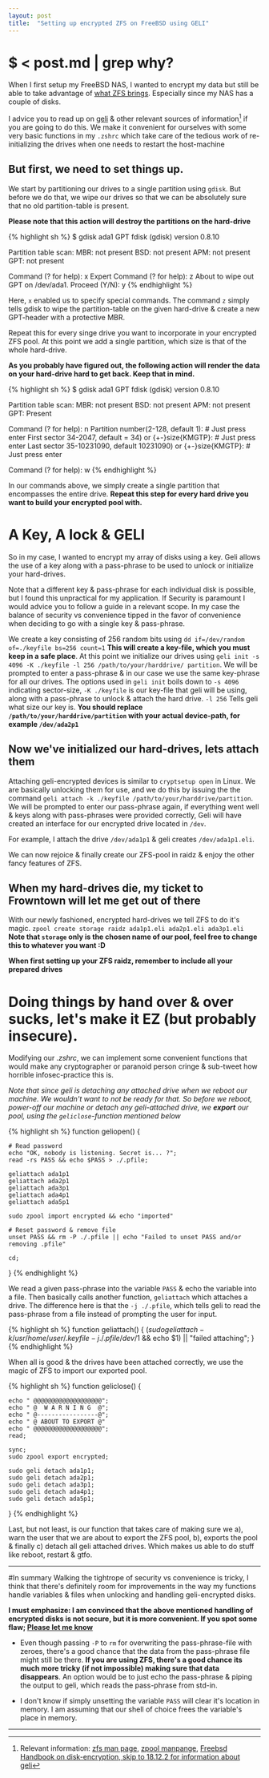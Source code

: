 ```yaml
---
layout: post
title:  "Setting up encrypted ZFS on FreeBSD using GELI"
---
```


# $ < post.md | grep why\?
When I first setup my FreeBSD NAS, I wanted to encrypt my data but still be able to
take advantage of [what ZFS brings](https://en.wikipedia.org/wiki/ZFS#Features).
Especially since my NAS has a couple of disks.

I advice you to read up on [geli](https://www.freebsd.org/cgi/man.cgi?query=geli)
& other relevant sources of information[^1] if you are going to do this. We make it convenient for
ourselves with some very basic functions in my `.zshrc` which take care of the tedious work of
re-initializing the drives when one needs to restart the host-machine

## But first, we need to set things up.
We start by partitioning our drives to a single partition using `gdisk`.
But before we do that, we wipe our drives so that we can be absolutely sure that no old
partition-table is present.

**Please note that this action will destroy the partitions on the hard-drive**

{% highlight sh %}
$ gdisk ada1
GPT fdisk (gdisk) version 0.8.10

Partition table scan:
	MBR: not present
	BSD: not present
	APM: not present
	GPT: not present

Command (? for help): x
Expert Command (? for help): z
About to wipe out GPT on /dev/ada1. Proceed (Y/N): y
{% endhighlight %}

Here, `x` enabled us to specify special commands. The command `z` simply tells gdisk to wipe
the partition-table on the given hard-drive & create a new GPT-header with a protective MBR.

Repeat this for every singe drive you want to incorporate in your encrypted ZFS pool.
At this point we add a single partition, which size is that of the whole hard-drive.

**As you probably have figured out, the following action will render the data on your
hard-drive hard to get back. Keep that in mind.**

{% highlight sh %}
$ gdisk ada1
GPT fdisk (gdisk) version 0.8.10

Partition table scan:
	MBR: not present
	BSD: not present
	APM: not present
	GPT: Present

Command (? for help): n
Partition number(2-128, default 1): # Just press enter
First sector 34-2047, default = 34) or {+-}size{KMGTP}: # Just press enter
Last sector 35-10231090, default 10231090) or {+-}size{KMGTP}: # Just press enter

Command (? for help): w
{% endhighlight %}

In our commands above, we simply create a single partition that encompasses the entire drive.
**Repeat this step for every hard drive you want to build your encrypted pool with.**

# A Key, A lock & GELI
So in my case, I wanted to encrypt my array of disks using a key. Geli allows the use of a key
along with a pass-phrase to be used to unlock or initialize your hard-drives.

Note that a different key & pass-phrase for each individual disk is possible, but I found this
unpractical for my application. If Security is paramount I would advice you to follow a
guide in a relevant scope. In my case the balance of security vs convenience tipped
in the favor of convenience when deciding to go with a single key & pass-phrase.

We create a key consisting of 256 random bits using `dd if=/dev/random of=./keyfile bs=256
count=1` **This will create a key-file, which you must keep in a safe place**. At this point
we initialize our drives using `geli init -s 4096 -K ./keyfile -l 256 /path/to/your/harddrive/
partition`. We will be prompted to enter a pass-phrase & in our case we use the same key-phrase
for all our drives. The options used in `geli init` boils down to `-s 4096` indicating
sector-size, `-K ./keyfile` is our key-file that geli will be using, along with a pass-phrase
to unlock & attach the hard drive. `-l 256` Tells geli what size our key is. **You should
replace `/path/to/your/harddrive/partition` with your actual device-path, for example
`/dev/ada2p1`**

## Now we've initialized our hard-drives, lets attach them
Attaching geli-encrypted devices is similar to `cryptsetup open` in Linux. We are basically
unlocking them for use, and we do this by issuing the the command `geli attach -k ./keyfile
/path/to/your/harddrive/partition`. We will be prompted to enter our pass-phrase again, if
everything went well & keys along with pass-phrases were provided correctly, Geli will have
created an interface for our encrypted drive located in `/dev`.

For example, I attach the drive `/dev/ada1p1` & geli creates `/dev/ada1p1.eli`.

We can now rejoice & finally create our ZFS-pool in raidz & enjoy the other fancy features of
ZFS.

## When my hard-drives die, my ticket to Frowntown will let me get out of there
With our newly fashioned, encrypted hard-drives we tell ZFS to do it's magic.
`zpool create storage raidz ada1p1.eli ada2p1.eli ada3p1.eli`
**Note that `storage` only is the chosen name of our pool, feel free to change this to whatever
you want :D**

**When first setting up your ZFS raidz, remember to include all your prepared drives**

# Doing things by hand over & over sucks, let's make it EZ (but probably insecure).
Modifying our *.zshrc*, we can implement some convenient functions that would make
any cryptographer or paranoid person cringe & sub-tweet how horrible infosec-practice this is.

*Note that since geli is detaching any attached drive when we reboot our machine. We wouldn't
want to not be ready for that. So before we reboot, power-off our machine or detach any
geli-attached drive, we **export** our pool, using the `geliclose`-function mentioned below* 

{% highlight sh %}
function geliopen() {

    # Read password
    echo "OK, nobody is listening. Secret is... ?";
    read -rs PASS && echo $PASS > ./.pfile;
    
    geliattach ada1p1
    geliattach ada2p1
    geliattach ada3p1
    geliattach ada4p1
    geliattach ada5p1

    sudo zpool import encrypted && echo "imported"

    # Reset password & remove file
    unset PASS && rm -P ./.pfile || echo "Failed to unset PASS and/or removing .pfile"
    
    cd;
}
{% endhighlight %}

We read a given pass-phrase into the variable `PASS` & echo the variable into a file.
Then basically calls another function, `geliattach` which attaches a drive. The
difference here is that the `-j ./.pfile`, which tells geli to read the pass-phrase from a file
instead of prompting the user for input.

{% highlight sh %}
function geliattach() {
    $(sudo geli attach -k /usr/home/user/.keyfile -j ./.pfile /dev/$1 && echo $1) || "failed attaching";
}
{% endhighlight %}

When all is good & the drives have been attached correctly, we use the magic of ZFS to import
our exported pool.

{% highlight sh %}
function geliclose() {

    echo " @@@@@@@@@@@@@@@@@@@";
    echo " @  W A R N I N G  @";
    echo " @-----------------@";
    echo " @ ABOUT TO EXPORT @"
    echo " @@@@@@@@@@@@@@@@@@@";
    read;

    sync;
    sudo zpool export encrypted;

    sudo geli detach ada1p1;
    sudo geli detach ada2p1;
    sudo geli detach ada3p1;
    sudo geli detach ada4p1;
    sudo geli detach ada5p1;
}
{% endhighlight %}

Last, but not least, is our function that takes care of making sure we a), warn the user that
we are about to export the ZFS pool, b), exports the pool & finally c) detach all geli attached
drives. Which makes us able to do stuff like reboot, restart & gtfo.

* * *

#In summary
Walking the tightrope of security vs convenience is tricky, I think that there's definitely
room for improvements in the way my functions handle variables & files when unlocking and
handling geli-encrypted disks.

**I must emphasize: I am convinced that the above mentioned handling of encrypted disks is
not secure, but it is more convenient. If you spot some flaw; [Please let me know](https://twitter.com/jonatanhal)**

+ Even though passing `-P` to `rm` for overwriting the pass-phrase-file with zeroes, there's a
good chance that the data from the pass-phrase file might still be there. **If you are using
ZFS, there's a good chance its much more tricky (if not impossible) making sure that data
disappears**. An option would be to just echo the pass-phrase & piping the output to geli,
which reads the pass-phrase from std-in.

+ I don't know if simply unsetting the variable `PASS` will clear it's location in memory. I am
assuming that our shell of choice frees the variable's place in memory.

* * *
[^1]: Relevant information: [zfs man page](https://www.freebsd.org/cgi/man.cgi?query=zfs&apropos=0&sektion=0&manpath=FreeBSD+10.1-RELEASE&arch=default&format=html), [zpool manpange](https://www.freebsd.org/cgi/man.cgi?query=zpool&apropos=0&sektion=0&manpath=FreeBSD+10.1-RELEASE&arch=default&format=html), [Freebsd Handbook on disk-encryption, skip to 18.12.2 for information about geli](https://www.freebsd.org/doc/en/books/handbook/disks-encrypting.html)

